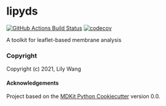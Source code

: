 lipyds
==============================
[//]: # (Badges)
[![GitHub Actions Build Status](https://github.com/lilyminium/lipyds/workflows/CI/badge.svg)](https://github.com/lilyminium/lipyds/actions?query=workflow%3ACI)
[![codecov](https://codecov.io/gh/lilyminium/lipyds/branch/master/graph/badge.svg)](https://codecov.io/gh/lilyminium/lipyds/branch/master)


A toolkit for leaflet-based membrane analysis

### Copyright

Copyright (c) 2021, Lily Wang


#### Acknowledgements
 
Project based on the 
[MDKit Python Cookiecutter](https://github.com/lilyminium/cookiecutter-cms) version 0.0.
